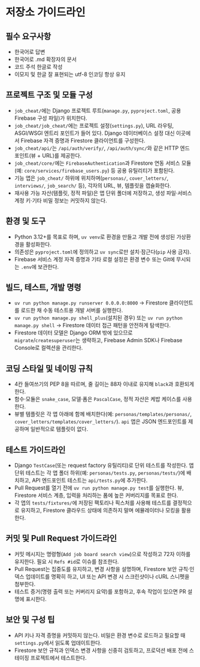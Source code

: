 ﻿# 저장소 가이드라인

## 필수 요구사항
- 한국어로 답변
- 한국어로 .md 확장자의 문서 
- 코드 주석 한글로 작성
- 이모지 및 한글 잘 표현되는 utf-8 인코딩 항상 유지


## 프로젝트 구조 및 모듈 구성
- `job_cheat/`에는 Django 프로젝트 루트(`manage.py`, `pyproject.toml`, 공용 Firebase 구성 파일)가 위치한다.
- `job_cheat/job_cheat/`에는 프로젝트 설정(`settings.py`), URL 라우팅, ASGI/WSGI 엔트리 포인트가 들어 있다. Django 데이터베이스 설정 대신 이곳에서 Firebase 자격 증명과 Firestore 클라이언트를 구성한다.
- `job_cheat/api/`는 `/api/auth/verify/`, `/api/auth/sync/`와 같은 HTTP 엔드포인트(뷰 + URL)를 제공한다.
- `job_cheat/core/`에는 `FirebaseAuthentication`과 Firestore 연동 서비스 모듈(예: `core/services/firebase_users.py`) 등 공용 유틸리티가 포함된다.
- 기능 앱은 `job_cheat/` 하위에 위치하며(`personas/`, `cover_letters/`, `interviews/`, `job_search/` 등), 각자의 URL, 뷰, 템플릿을 캡슐화한다.
- 재사용 가능 자산(템플릿, 정적 파일)은 앱 단위 폴더에 저장하고, 생성 파일·서비스 계정 키·기타 비밀 정보는 커밋하지 않는다.

## 환경 및 도구
- Python 3.12+를 목표로 하며, `uv venv`로 환경을 만들고 개발 전에 생성된 가상환경을 활성화한다.
- 의존성은 `pyproject.toml`에 정의하고 `uv sync`로만 설치·잠근다(`pip` 사용 금지).
- Firebase 서비스 계정 자격 증명과 기타 로컬 설정은 환경 변수 또는 Git에 무시되는 `.env`에 보관한다.

## 빌드, 테스트, 개발 명령
- `uv run python manage.py runserver 0.0.0.0:8000` → Firestore 클라이언트를 로드한 채 수동 테스트용 개발 서버를 실행한다.
- `uv run python manage.py shell_plus`(설치된 경우) 또는 `uv run python manage.py shell` → Firestore 데이터 접근 패턴을 안전하게 탐색한다.
- Firestore 데이터 모델은 Django ORM 밖에 있으므로 `migrate`/`createsuperuser`는 생략하고, Firebase Admin SDK나 Firebase Console로 컬렉션을 관리한다.

## 코딩 스타일 및 네이밍 규칙
- 4칸 들여쓰기의 PEP 8을 따르며, 줄 길이는 88자 이내로 유지해 `black`과 호환되게 한다.
- 함수·모듈은 `snake_case`, 모델·폼은 `PascalCase`, 정적 자산은 케밥 케이스를 사용한다.
- 뷰별 템플릿은 각 앱 아래에 함께 배치한다(예: `personas/templates/personas/`, `cover_letters/templates/cover_letters/`). `api` 앱은 JSON 엔드포인트를 제공하며 일반적으로 템플릿이 없다.

## 테스트 가이드라인
- Django `TestCase`(또는 request factory 유틸리티)로 단위 테스트를 작성한다. 앱 단위 테스트는 각 앱 폴더 하위(예: `personas/tests.py`, `personas/tests/`)에 배치하고, API 엔드포인트 테스트는 `api/tests.py`에 추가한다.
- Pull Request를 열기 전에 `uv run python manage.py test`를 실행한다. 뷰, Firestore 서비스 계층, 입력을 처리하는 폼에 높은 커버리지를 목표로 한다.
- 각 앱의 `tests/fixtures/`에 저장된 팩토리나 픽스처를 사용해 테스트를 결정적으로 유지하고, Firestore 클라우드 상태에 의존하지 말며 에뮬레이터나 모킹을 활용한다.

## 커밋 및 Pull Request 가이드라인
- 커밋 메시지는 명령형(`Add job board search view`)으로 작성하고 72자 이하를 유지한다. 필요 시 `Refs #id`로 이슈를 참조한다.
- Pull Request는 집중도를 유지하고, 변경 사항을 설명하며, Firestore 보안 규칙·인덱스 업데이트를 명확히 하고, UI 또는 API 변경 시 스크린샷이나 cURL 스니펫을 첨부한다.
- 테스트 증거(명령 출력 또는 커버리지 요약)를 포함하고, 후속 작업이 있으면 PR 설명에 표시한다.

## 보안 및 구성 팁
- API 키나 자격 증명을 커밋하지 않는다. 비밀은 환경 변수로 로드하고 필요할 때 `settings.py`에서 읽도록 업데이트한다.
- Firestore 보안 규칙과 인덱스 변경 사항을 신중히 검토하고, 프로덕션 배포 전에 스테이징 프로젝트에서 테스트한다.
